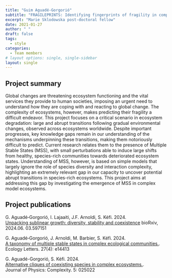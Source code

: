 ```yaml
---
title: "Guim Aguadé-Gorgorió"
subtitle: "FRAGILEPRINTS: Identifying fingerprints of fragility in complex ecosystems."
excerpt: "Marie Sklodowska post-doctoral fellow"
date: 2021-01-27
author: " "
draft: false
tags:
  - style
categories:
  - Team members
# layout options: single, single-sidebar
layout: single
---
```


## Project summary 

Global changes are threatening ecosystem functioning and the vital services they provide to human societies, imposing an urgent need to understand how they are coping with and reacting to global change. The complexity of ecosystems, however, makes predicting their fragility a difficult endeavor. This project focuses on a critical scenario in ecosystem degradation: large and abrupt transitions following gradual environmental changes, observed across ecosystems worldwide. Despite important progresses, key knowledge gaps remain in our understanding of the mechanisms underpinning these transitions, making them notoriously difficult to predict. Current research relates them to the presence of Multiple Stable States (MSS), with small perturbations able to induce large shifts from healthy, species-rich communities towards deteriorated ecosystem states. Understanding of MSS, however, is based on simple models that largely ignore the role of species diversity and interaction complexity, highlighting an extremely relevant gap in our capacity to uncover potential abrupt transitions in species-rich ecosystems. This project aims at addressing this gap by investigating the emergence of MSS in complex model ecosystems. 

## Project publications

G. Aguadé‐Gorgorió, I. Lajaaiti, J.F. Arnoldi, S. Kéfi. 2024.  
[Unpacking sublinear growth: diversity, stability and coexistence](https://www.biorxiv.org/content/10.1101/2024.06.03.597151v1.abstract)
bioRxiv, 2024.06. 03.597151

G. Aguadé‐Gorgorió, J. Arnoldi, M. Barbier, S. Kéfi. 2024.  
[A taxonomy of multiple stable states in complex ecological communities.](https://onlinelibrary.wiley.com/doi/full/10.1111/ele.14413).  
Ecology Letters. 27(4): e14413

G. Aguadé-Gorgorió, S. Kéfi. 2024.  
[Alternative cliques of coexisting species in complex ecosystems.](https://iopscience.iop.org/article/10.1088/2632-072X/ad506a/meta).  
Journal of Physics: Complexity. 5: 025022 


